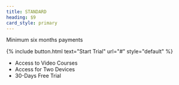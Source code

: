 ```yaml
---
title: STANDARD
heading: $9
card_style: primary
---
```


Minimum six months payments

{% include button.html text="Start Trial" url="#" style="default" %}

- Access to Video Courses
- Access for Two Devices
- 30-Days Free Trial